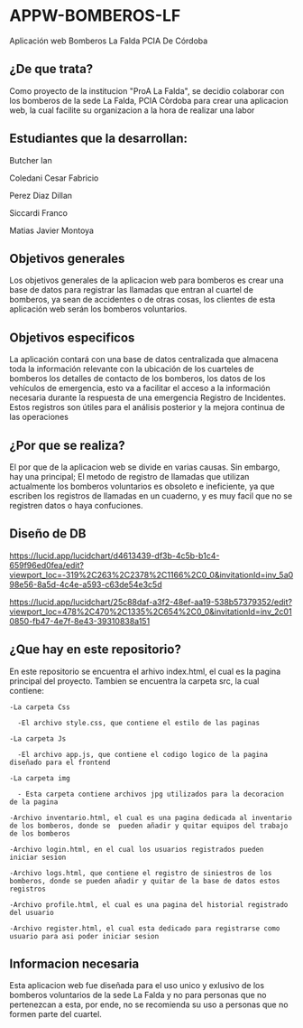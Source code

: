 # APPW-BOMBEROS-LF

 Aplicación web Bomberos La Falda PCIA De Córdoba 

## ¿De que trata?

 Como proyecto de la institucion "ProA La Falda", se decidio colaborar con los bomberos de la sede La Falda, PCIA Còrdoba para crear una aplicacion web, la cual facilite su organizacion a la hora de realizar una labor

## Estudiantes que la desarrollan:
  
  Butcher Ian
  
  Coledani Cesar Fabricio
  
  Perez Diaz Dillan
  
  Siccardi Franco

  Matias Javier Montoya

## Objetivos generales
 
 Los objetivos generales de la aplicacion web para bomberos es  crear una base de datos para registrar las llamadas que entran al cuartel de bomberos, ya sean de accidentes o de otras cosas, los clientes de esta aplicación web serán los bomberos voluntarios.

## Objetivos especificos
 
 La aplicación contará con una base de datos centralizada que almacena toda la información relevante con la ubicación de los cuarteles de bomberos los detalles de contacto de 
 los bomberos, los datos de los vehículos  de emergencia, esto va a facilitar el acceso a la información  necesaria durante la respuesta de una emergencia  Registro de Incidentes. Estos registros son útiles para el análisis posterior y la mejora continua de las operaciones

## ¿Por que se realiza?
 
 El por que de la aplicacion web se divide en varias causas. Sin embargo, hay una principal; El metodo de registro de llamadas que utilizan actualmente los bomberos voluntarios es obsoleto e ineficiente, ya que escriben los registros de llamadas en un cuaderno, y es muy facil que no se registren datos o haya confuciones.

## Diseño de DB 

 https://lucid.app/lucidchart/d4613439-df3b-4c5b-b1c4-659f96ed0fea/edit?viewport_loc=-319%2C263%2C2378%2C1166%2C0_0&invitationId=inv_5a098e56-8a5d-4c4e-a593-c63de54e3c5d 

 https://lucid.app/lucidchart/25c88daf-a3f2-48ef-aa19-538b57379352/edit?viewport_loc=478%2C470%2C1335%2C654%2C0_0&invitationId=inv_2c010850-fb47-4e7f-8e43-39310838a151

## ¿Que hay en este repositorio?

  En este repositorio se encuentra el arhivo index.html, el cual es la pagina principal del proyecto. Tambien se encuentra la carpeta src, la cual contiene: 
    
    -La carpeta Css
      
      -El archivo style.css, que contiene el estilo de las paginas
    
    -La carpeta Js

      -El archivo app.js, que contiene el codigo logico de la pagina diseñado para el frontend

    -La carpeta img

      - Esta carpeta contiene archivos jpg utilizados para la decoracion de la pagina
    
    -Archivo inventario.html, el cual es una pagina dedicada al inventario de los bomberos, donde se  pueden añadir y quitar equipos del trabajo de los bomberos

    -Archivo login.html, en el cual los usuarios registrados pueden iniciar sesion

    -Archivo logs.html, que contiene el registro de siniestros de los bomberos, donde se pueden añadir y quitar de la base de datos estos registros

    -Archivo profile.html, el cual es una pagina del historial registrado del usuario

    -Archivo register.html, el cual esta dedicado para registrarse como usuario para asi poder iniciar sesion

## Informacion necesaria

  Esta aplicacion web fue diseñada para el uso unico y exlusivo de los bomberos voluntarios de la sede La Falda y no para personas que no pertenezcan a esta, por ende, no se recomienda su uso a personas que no formen parte del cuartel.